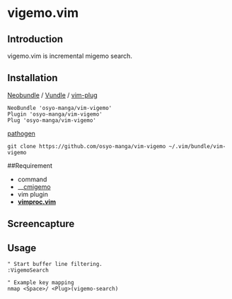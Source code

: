 # vigemo.vim

## Introduction

vigemo.vim is incremental migemo search.

## Installation

[Neobundle](https://github.com/Shougo/neobundle.vim) / [Vundle](https://github.com/gmarik/Vundle.vim) / [vim-plug](https://github.com/junegunn/vim-plug)

```vim
NeoBundle 'osyo-manga/vim-vigemo'
Plugin 'osyo-manga/vim-vigemo'
Plug 'osyo-manga/vim-vigemo'
```

[pathogen](https://github.com/tpope/vim-pathogen)

```
git clone https://github.com/osyo-manga/vim-vigemo ~/.vim/bundle/vim-vigemo
```

##Requirement

* command
 * __[cmigemo](http://www.kaoriya.net/software/cmigemo/)
* vim plugin
 * __[vimproc.vim](https://github.com/Shougo/vimproc.vim)__

## Screencapture

## Usage

```vim
" Start buffer line filtering.
:VigemoSearch

" Example key mapping
nmap <Space>/ <Plug>(vigemo-search)
```

